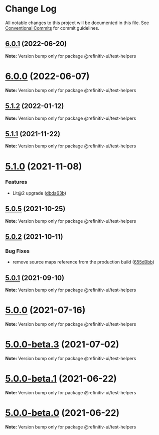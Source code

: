 # Change Log

All notable changes to this project will be documented in this file.
See [Conventional Commits](https://conventionalcommits.org) for commit guidelines.

## [6.0.1](https://github.com/Refinitiv/refinitiv-ui/compare/@refinitiv-ui/test-helpers@6.0.0...@refinitiv-ui/test-helpers@6.0.1) (2022-06-20)

**Note:** Version bump only for package @refinitiv-ui/test-helpers





# [6.0.0](https://github.com/Refinitiv/refinitiv-ui/compare/@refinitiv-ui/test-helpers@6.0.0-next.0...@refinitiv-ui/test-helpers@6.0.0) (2022-06-07)

**Note:** Version bump only for package @refinitiv-ui/test-helpers





## [5.1.2](https://github.com/Refinitiv/refinitiv-ui/compare/@refinitiv-ui/test-helpers@5.1.1...@refinitiv-ui/test-helpers@5.1.2) (2022-01-12)

**Note:** Version bump only for package @refinitiv-ui/test-helpers





## [5.1.1](https://github.com/Refinitiv/refinitiv-ui/compare/@refinitiv-ui/test-helpers@5.1.0...@refinitiv-ui/test-helpers@5.1.1) (2021-11-22)

**Note:** Version bump only for package @refinitiv-ui/test-helpers





# [5.1.0](https://github.com/Refinitiv/refinitiv-ui/compare/@refinitiv-ui/test-helpers@5.0.5...@refinitiv-ui/test-helpers@5.1.0) (2021-11-08)


### Features

* Lit@2 upgrade ([dbda63b](https://github.com/Refinitiv/refinitiv-ui/commit/dbda63be97257f891cb1f2c5ff46b638c70e0b15))





## [5.0.5](https://github.com/Refinitiv/refinitiv-ui/compare/@refinitiv-ui/test-helpers@5.0.2...@refinitiv-ui/test-helpers@5.0.5) (2021-10-25)

**Note:** Version bump only for package @refinitiv-ui/test-helpers





## [5.0.2](https://github.com/Refinitiv/refinitiv-ui/compare/@refinitiv-ui/test-helpers@5.0.1...@refinitiv-ui/test-helpers@5.0.2) (2021-10-11)


### Bug Fixes

* remove source maps reference from the production build ([655d0bb](https://github.com/Refinitiv/refinitiv-ui/commit/655d0bb57290e5fe1276bf1a99bd7a0190d7a2f8))





## [5.0.1](https://git.sami.int.thomsonreuters.com/elf/refinitiv-ui/compare/@refinitiv-ui/test-helpers@5.0.0...@refinitiv-ui/test-helpers@5.0.1) (2021-09-10)

**Note:** Version bump only for package @refinitiv-ui/test-helpers





# [5.0.0](https://git.sami.int.thomsonreuters.com/elf/refinitiv-ui/compare/@refinitiv-ui/test-helpers@5.0.0-beta.3...@refinitiv-ui/test-helpers@5.0.0) (2021-07-16)

**Note:** Version bump only for package @refinitiv-ui/test-helpers





# [5.0.0-beta.3](https://git.sami.int.thomsonreuters.com/elf/refinitiv-ui/compare/@refinitiv-ui/test-helpers@5.0.0-beta.1...@refinitiv-ui/test-helpers@5.0.0-beta.3) (2021-07-02)

**Note:** Version bump only for package @refinitiv-ui/test-helpers

# [5.0.0-beta.1](https://git.sami.int.thomsonreuters.com/elf/refinitiv-ui/compare/@refinitiv-ui/test-helpers@5.0.0-beta.0...@refinitiv-ui/test-helpers@5.0.0-beta.1) (2021-06-22)

**Note:** Version bump only for package @refinitiv-ui/test-helpers

# [5.0.0-beta.0](https://git.sami.int.thomsonreuters.com/elf/refinitiv-ui/compare/@refinitiv-ui/test-helpers@5.0.0-alpha.5...@refinitiv-ui/test-helpers@5.0.0-beta.0) (2021-06-22)

**Note:** Version bump only for package @refinitiv-ui/test-helpers
